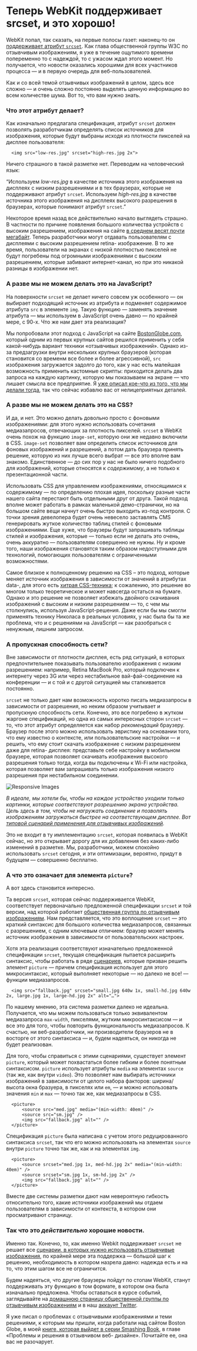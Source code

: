 # Теперь WebKit поддерживает srcset, и это хорошо!

WebKit попал, так сказать, на первые полосы газет: наконец-то он [поддерживает
атрибут `srcset`][1]. Как глава общественной группы W3C по отзывчивым
изображениям, я уже в течение ощутимого времени попеременно то с надеждой, то с
ужасом ждал этого момент. Но получается, что новости оказались хорошими для всех
участников процесса — и в первую очередь для веб-пользователей.

Как и со всей темой отзывчивых изображений в целом, здесь все сложно — и очень
сложно постоянно выделять ценную информацию во всем количестве шума. Вот то, что
вам нужно знать.

### Что этот атрибут делает?

Как изначально предлагала спецификация, атрибут `srcset` должен позволять
разработчикам определять список источников для изображения, которые будут
выбраны исходя из плотности пикселей на дисплее пользователя:

      <img src="low-res.jpg" srcset="high-res.jpg 2x">

Ничего страшного в такой разметке нет. Переводим на человеческий язык:

“Используем _low-res.jpg_ в качестве источника этого изображения на дисплеях с
низким разрешениями и в тех браузерах, которые не поддерживают атрибут `srcset`.
Используем _high-res.jpg_ в качестве источника этого изображения на дисплеях
высокого разрешения в браузерах, которые понимают атрибут `srcset`.”

Некоторое время назад все действительно начало выглядеть страшно. В частности по
причине появления большого количества устройств с высоким разрешением,
изображения на сайте [в среднем весят почти мегабайт][2]. Теперь разработчики
могут отдавать пользователям с дисплеями с высоким разрешением retina-
изображение. В то же время, пользователи на экранах с низкой плотностью пикселей
не будут погребены под огромными изображениями с высоким разрешением, которые
забивают интернет-канал, но при это никакой разницы в изображении нет.

### А разве мы не можем делать это на JavaScript?

На поверхности `srcset` не делает ничего совсем уж особенного — он выбирает
подходящий источник из атрибута и подменяет содержимое атрибута `src` в элементе
`img`. Такую функцию — заменять значение атрибута — мы используем в JavaScript
очень давно — по крайней мере, с 90-х. Что же нам дает эта реализация?

Мы попробовали этот подход с JavaScript на сайте [BostonGlobe.com][3], который
одним из первых крупных сайтов решился применить у себя какой-нибудь вариант
техники «отзывчивых изображений». Однако из-за предзагрузки внутри нескольких
крупных браузеров (которая становится со временм все более и более агрессивной),
`src` изображения загружается задолго до того, как у нас есть малейшая
возможность применить кастомные скрипты: приходится делать два запроса на каждую
картинку, которую мы показываем на экране — что лишает смысла все предприятие. Я
[уже описал кое-что из того, что мы делали тогда][4], так что сейчас избавлю вас
от нелицеприятных деталей.

### А разве мы не можем делать это на CSS?

И да, и нет. Это можно делать довольно просто с фоновыми изображениями: для
этого нужно использовать сочетания медиазапросов, отвечающих за плотность
пикселей. `srcset` в WebKit очень похож на функцию `image-set`, которую они же
недавно включили в CSS. `image-set` позволяет вам определить список источников
для фоновых изображений и разрешений, а потом дать браузера принять решение,
которую из них лучше всего выбрат — все это вполне вам знакомо. Единственное —
до сих пор у нас не было ничего подобного для изображений, которые относятся к
_содержимому_, а не только к презентационной части.

Использовать CSS для управлением изображениями, относящимися к содержимому — по
определению плохая идея, поскольку разные части нашего сайта перестают быть
отдельными друг от друга. Такой подход вполне может работать в рамках маленькой
демо-странички, но на большом сайте вещи начнут очень быстро выходить из-под
контроля. С точки зрения девелопера будет очень невесело заставлять CMS
генерировать жуткое количество таблиц стилей с фоновыми изображениями. Еще хуже,
что браузеры будут запрашивать таблицы стилей и изображения, которые — только
если не делать это очень, очень аккуратно — пользователям совершенно не нужны.
Ну и кроме того, наши изображения становятся таким образом недоступными для
технологий, помогающих пользователям с ограниченными возможностями.

Самое близкое к полноценному решению на CSS – это подход, которые меняет
источник изображения в зависимости от значений в атрибутах data-, для этого есть
[хитрая CSS-техника][5]; к сожалению, это решение во многом только теоретическое
и может навсегда остаться на бумаге. Однако и это решение не позволяет избежать
двойного скачивания изображений с высоким и низким разрешением — то, с чем мы
столкнулись, используя JavaScript-решения. Даже если бы мы смогли применять
технику Николаса в реальных условиях, у нас была бы та же проблема, что и с
решениями на JavaScript — как разобраться с ненужным, лишним запросом.

### А пропускная способность сети?

Вне зависимости от плотности дисплея, есть ряд ситуаций, в которых
предпочтительнее показывать пользователю изображения с низким разрешением:
например, Retina MacBook Pro, который подключен к интернету через 3G или через
нестабильное вай-фай-соединение на конференции — и с той и с другой ситуацией мы
сталкивается постоянно.

`srcset` не только дает нам возможность коротко писать медиазапросы в
зависимости от разрешения, но неким образом учитывает и пропускную способность
сети. Конечно, это все погребено в жутком жаргоне спецификаций, но одна из самых
интересных сторон `srcset` — то, что этот атрибут определяется как набор
_рекомендаций_ браузеру. Браузер после этого можно использовать эвристику на
основании того, что ему известно о контексте, или пользовательские настройки — и
решить, что ему стоит скачать изображение с низким разрешением даже для retina-
дисплея: представьте себе настройку в мобильном браузере, которая позволяет
скачивать изображения высокого разрешения только тогда, когда вы подключены к
Wi-Fi или настройка, которая позволяет вам запрашивать только изображения
низкого разрешения при нестабильном соединении.

![Responsive Images][6]

_В идеале, мы хотели бы, чтобы на каждое устройство уходили только картинки,
которые соответствуют разрешению экрана устройства. Цель здесь в том, чтобы не
нагружать соединение и позволять изображениям загружаться быстрее на
соответствующем дисплее. Вот [типовой сценарий применения для отзывчивых
изображений][7]._

Это не входит в ту имплементацию `srcset`, которая появилась в WebKit сейчас, но
это открывает дорогу для их добавления без каких-либо изменений в разметке. Мы,
разработчики, можем спокойно использовать `srcset` сегодня, и эти оптимизации,
вероятно, придут в будущем — совершенно бесплатно.

### А что это означает для элемента `picture`?

А вот здесь становится интересно.

Та версия `srcset`, которая сейчас поддерживается WebKit, соответствует
первоначально предложенной спецификации `srcset` и той версии, над которой
работает [общественная группа по отзывчивым изображениям][8]. Нам
представляется, что это воплощение `srcset` — это краткий синтаксис для большого
количества медиазапросов, связанных с разрешением, с одним ключевым отличием:
браузер может менять источник изображения в зависимости от пользовательских
настроек.

Хотя эта реализация соответствуют изначательно предложенной спецификации
`srcset`, текущая спецификация пытается расширить синтаксис, чтобы работать в
ряде [сценариев][7], которые призван решить элемент `picture` — причем
спецификация использует для этого микросинтаксис, который выполняет некоторые —
но далеко не все! — функции медиазапросов.

      <img src="fallback.jpg" srcset="small.jpg 640w 1x, small-hd.jpg 640w 2x, large.jpg 1x, large-hd.jpg 2x" alt="…">

По нашему мнению, эта система разметки далеко не идеальна. Получается, что мы
можем пользоваться только эквивалентом медиазапроса `max-width`, пикселями,
жутким микросинтаксисом — и все это для того, чтобы повторить функциональность
медиазапросов. К счастью, ни веб-разработчики, ни производители браузеров не в
восторге от этого синтаксиса — и, будем надеяться, он никогда не будет
реализован.

Для того, чтобы справиться с этими сценариями, существует элемент `picture`,
который может похвастаться более гибким и более понятным синтаксисом. `picture`
использует атрибуты `media` на элементах `source` (так же, как внутри `video`).
Это позволяет нам выбирать источники изображений в зависимости от целого набора
факторов: ширина/высота окна бразуера, в пикселях или `em`, — и можно
использовать значения `min` и `max` — точно так же, как медиазапросы в CSS.

      <picture>
          <source src="med.jpg" media="(min-width: 40em)" />
          <source src="sm.jpg" />
          <img src="fallback.jpg" alt="" />
      </picture>

Спецификация `picture` была написана с учетом этого редуцированного синтаксиса
`srcset`, так что его можно использовать на элементах `source` внутри `picture`
точно так же, как и на элементах `img`.

      <picture>
          <source srcset="med.jpg 1x, med-hd.jpg 2x" media="(min-width: 40em)" />
          <source srcset="sm.jpg 1x, sm-hd.jpg 2x" />
          <img src="fallback.jpg" alt="" />
      </picture>

Вместе две системы разметки дают нам невероятную гибкость относительно того,
какие источники изображений мы отдаем пользователям в зависимости от контекста,
в котором они просматривают страницу.

### Так что это _действительно_ хорошие новости.

Именно так. Конечно, то, как именно Webkit поддерживает `srcset` не решает все
[сценарии, в которых нужно использовать отзывчивые изображения][7], по крайней
мере эта поддержка — большой шаг к решению, необходимость в котором назрела
давно: надежда есть и на то, что этим шагом все не ограничится.

Будем надеяться, что другие браузеры пойдут по стопам WebKit, станут
поддерживать эту функцию в том формате, в котором она была изначально
предложена. Чтобы оставаться в курсе событий, заглядывайте на [домашнюю страницу
общественной группы по отзывчивым изображениям][8] и в наш [аккаунт Twitter][9].

Я уже писал о проблемах с отзывчивыми изображениями и теми решениями, к которым
мы пришли, когда работали над сайтом Boston Globe, в моей [книге, которая выйдет
в серии Smashing Book][10], в главе «Проблемы и решения в отзывчивом веб-
дизайне». Почитайте ее, она вас не разочарует.

   [1]: https://www.webkit.org/blog/2910/improved-support-for-high-resolution-displays-with-the-srcset-image-attribute/
   [2]: http://httparchive.org/interesting.php?a=All&amp;l=Aug%2015%202013
   [3]: http://bostonglobe.com
   [4]: http://alistapart.com/article/responsive-images-how-they-almost-worked-and-what-we-need
   [5]: http://nicolasgallagher.com/responsive-images-using-css3
   [6]: img/use-case.png
   [7]: http://usecases.responsiveimages.org
   [8]: http://responsiveimages.org
   [9]: http://twitter.com/respimg
   [10]: https://shop.smashingmagazine.com/smashing-book-4.html
